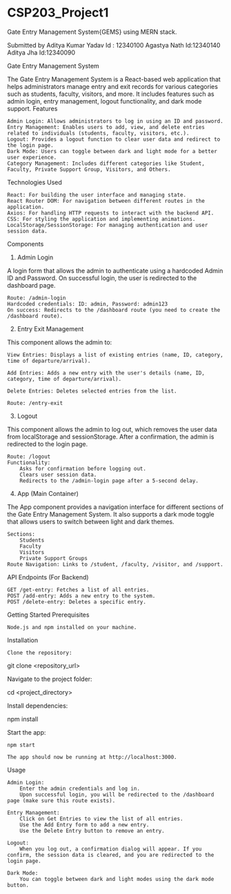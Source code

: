 # CSP203_Project1
Gate Entry Management System{GEMS} using MERN stack.

Submitted by Aditya Kumar Yadav  Id : 12340100
             Agastya Nath  Id:12340140
             Aditya Jha Id:12340090



Gate Entry Management System

The Gate Entry Management System is a React-based web application that helps administrators manage entry and exit records for various categories such as students, faculty, visitors, and more. It includes features such as admin login, entry management, logout functionality, and dark mode support.
Features

    Admin Login: Allows administrators to log in using an ID and password.
    Entry Management: Enables users to add, view, and delete entries related to individuals (students, faculty, visitors, etc.).
    Logout: Provides a logout function to clear user data and redirect to the login page.
    Dark Mode: Users can toggle between dark and light mode for a better user experience.
    Category Management: Includes different categories like Student, Faculty, Private Support Group, Visitors, and Others.

Technologies Used

    React: For building the user interface and managing state.
    React Router DOM: For navigation between different routes in the application.
    Axios: For handling HTTP requests to interact with the backend API.
    CSS: For styling the application and implementing animations.
    LocalStorage/SessionStorage: For managing authentication and user session data.

Components
1. Admin Login

A login form that allows the admin to authenticate using a hardcoded Admin ID and Password. On successful login, the user is redirected to the dashboard page.

    Route: /admin-login
    Hardcoded credentials: ID: admin, Password: admin123
    On success: Redirects to the /dashboard route (you need to create the /dashboard route).

2. Entry Exit Management

This component allows the admin to:

    View Entries: Displays a list of existing entries (name, ID, category, time of departure/arrival).

    Add Entries: Adds a new entry with the user's details (name, ID, category, time of departure/arrival).

    Delete Entries: Deletes selected entries from the list.

    Route: /entry-exit

3. Logout

This component allows the admin to log out, which removes the user data from localStorage and sessionStorage. After a confirmation, the admin is redirected to the login page.

    Route: /logout
    Functionality:
        Asks for confirmation before logging out.
        Clears user session data.
        Redirects to the /admin-login page after a 5-second delay.

4. App (Main Container)

The App component provides a navigation interface for different sections of the Gate Entry Management System. It also supports a dark mode toggle that allows users to switch between light and dark themes.

    Sections:
        Students
        Faculty
        Visitors
        Private Support Groups
    Route Navigation: Links to /student, /faculty, /visitor, and /support.

API Endpoints (For Backend)

    GET /get-entry: Fetches a list of all entries.
    POST /add-entry: Adds a new entry to the system.
    POST /delete-entry: Deletes a specific entry.

Getting Started
Prerequisites

    Node.js and npm installed on your machine.

Installation

    Clone the repository:

git clone <repository_url>

Navigate to the project folder:

cd <project_directory>

Install dependencies:

npm install

Start the app:

    npm start

    The app should now be running at http://localhost:3000.

Usage

    Admin Login:
        Enter the admin credentials and log in.
        Upon successful login, you will be redirected to the /dashboard page (make sure this route exists).

    Entry Management:
        Click on Get Entries to view the list of all entries.
        Use the Add Entry form to add a new entry.
        Use the Delete Entry button to remove an entry.

    Logout:
        When you log out, a confirmation dialog will appear. If you confirm, the session data is cleared, and you are redirected to the login page.

    Dark Mode:
        You can toggle between dark and light modes using the dark mode button.


